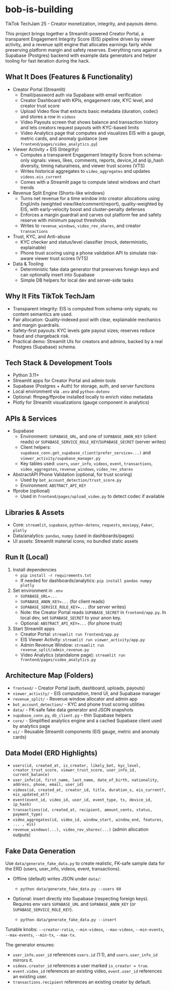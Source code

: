 # bob-is-building

TikTok TechJam 25 - Creator monetization, integrity, and payouts demo.

This project brings together a Streamlit-powered Creator Portal, a transparent Engagement Integrity Score (EIS) pipeline driven by viewer activity, and a revenue split engine that allocates earnings fairly while preserving platform margin and safety reserves. Everything runs against a Supabase (Postgres) backend with example data generators and helper tooling for fast iteration during the hack.

## What It Does (Features & Functionality)

- Creator Portal (Streamlit)
  - Email/password auth via Supabase with email verification
  - Creator Dashboard with KPIs, engagement rate, KYC level, and creator trust score
  - Upload Video flow that extracts basic metadata (duration, codec) and stores a row in `videos`
  - Video Payouts screen that shows balance and transaction history and lets creators request payouts with KYC-based limits
  - Video Analytics page that computes and visualizes EIS with a gauge, metric cards, and anomaly guidance (see `frontend/pages/video_analytics.py`)
- Viewer Activity + EIS (Integrity)
  - Computes a transparent Engagement Integrity Score from schema-only signals: views, likes, comments, reports, device_id and ip_hash diversity, timing naturalness, and viewer trust scores (VTS)
  - Writes historical aggregates to `video_aggregates` and updates `videos.eis_current`
  - Comes with a Streamlit page to compute latest windows and chart trends
- Revenue Split Engine (Shorts-like windows)
  - Turns net revenue for a time window into creator allocations using EngUnits (weighted view/like/comment/report), quality-weighted by EIS, with early-velocity boost and cluster-penalty defenses
  - Enforces a margin guardrail and carves out platform fee and safety reserve with minimum payout thresholds
  - Writes to `revenue_windows`, `video_rev_shares`, and creator `transactions`
- Trust, KYC, and Anti-abuse
  - KYC checker and status/level classifier (mock, deterministic, explainable)
  - Phone trust scoring using a phone validation API to simulate risk-aware viewer trust scores (VTS)
- Data & Tooling
  - Deterministic fake data generator that preserves foreign keys and can optionally insert into Supabase
  - Simple DB helpers for local dev and server-side tasks

## Why It Fits TikTok TechJam

- Transparent integrity: EIS is computed from schema-only signals; no content semantics are used.
- Fair allocation: Quality-indexed pool with clear, explainable mechanics and margin guardrails.
- Safety-first payouts: KYC levels gate payout sizes; reserves reduce fraud and chargeback risk.
- Practical demo: Streamlit UIs for creators and admins, backed by a real Postgres (Supabase) schema.

## Tech Stack & Development Tools

- Python 3.11+
- Streamlit apps for Creator Portal and admin tools
- Supabase (Postgres + Auth) for storage, auth, and server functions
- Local environment via `.env` and `python-dotenv`
- Optional: ffmpeg/ffprobe installed locally to enrich video metadata
- Plotly for Streamlit visualizations (gauge component in analytics)

## APIs & Services

- Supabase
  - Environment: `SUPABASE_URL`, and one of `SUPABASE_ANON_KEY` (client reads) or `SUPABASE_SERVICE_ROLE_KEY`/`SUPABASE_SECRET` (server writes)
  - Client helpers: `supabase_conn.get_supabase_client(prefer_service=...)` and `viewer_activity/supabase_manager.py`
  - Key tables used: `users`, `user_info`, `videos`, `event`, `transactions`, `video_aggregates`, `revenue_windows`, `video_rev_shares`
- AbstractAPI Phone Validation (optional, for trust scoring)
  - Used by `bot_account_detection/trust_score.py`
  - Environment: `ABSTRACT_API_KEY`
- ffprobe (optional)
  - Used in `frontend/pages/upload_video.py` to detect codec if available

## Libraries & Assets

- Core: `streamlit`, `supabase`, `python-dotenv`, `requests`, `moviepy`, `Faker`, `plotly`
- Data/analytics: `pandas`, `numpy` (used in dashboards/pages)
- UI assets: Streamlit material icons; no bundled static assets

## Run It (Local)

1) Install dependencies
   - `pip install -r requirements.txt`
   - If needed for dashboards/analytics: `pip install pandas numpy plotly`
2) Set environment in `.env`
   - `SUPABASE_URL=...`
   - `SUPABASE_ANON_KEY=...` (for client reads)
   - `SUPABASE_SERVICE_ROLE_KEY=...` (for server writes)
   - Note: the Creator Portal reads `SUPABASE_SECRET` in `frontend/app.py`. In local dev, set `SUPABASE_SECRET` to your anon key.
   - Optional: `ABSTRACT_API_KEY=...` (for phone trust)
3) Start Streamlit apps
   - Creator Portal: `streamlit run frontend/app.py`
   - EIS Viewer Activity: `streamlit run viewer_activity/app.py`
   - Admin Revenue Window: `streamlit run revenue_split/admin_revenue.py`
   - Video Analytics (standalone page): `streamlit run frontend/pages/video_analytics.py`

## Architecture Map (Folders)

- `frontend/` - Creator Portal (auth, dashboard, uploads, payouts)
- `viewer_activity/` - EIS computation, trend UI, and Supabase manager
- `revenue_split/` - Revenue window allocator and admin app
- `bot_account_detection/` - KYC and phone trust scoring utilities
- `data/` - FK-safe fake data generator and JSON snapshots
- `supabase_conn.py`, `db_client.py` - thin Supabase helpers
 - `core/` - Simplified analytics engine and a cached Supabase client used by analytics page
 - `ui/` - Reusable Streamlit components (EIS gauge, metric and anomaly cards)

## Data Model (ERD Highlights)

- `users(id, created_at, is_creator, likely_bot, kyc_level, creator_trust_score, viewer_trust_score, user_info_id, current_balance)`
- `user_info(id, first_name, last_name, date_of_birth, nationality, address, phone, email, user_id)`
- `videos(id, created_at, creator_id, title, duration_s, eis_current?, eis_updated_at?)`
- `event(event_id, video_id, user_id, event_type, ts, device_id, ip_hash)`
- `transactions(id, created_at, recipient, amount_cents, status, payment_type)`
- `video_aggregates(id, video_id, window_start, window_end, features, ... , eis)`
- `revenue_windows(...), video_rev_shares(...)` (admin allocation outputs)

## Fake Data Generation

Use `data/generate_fake_data.py` to create realistic, FK-safe sample data for the ERD (users, user_info, videos, event, transactions).

- Offline (default) writes JSON under `data/`:
  - `python data/generate_fake_data.py --users 60`

- Optional: insert directly into Supabase (respecting foreign keys). Requires env vars `SUPABASE_URL` and `SUPABASE_ANON_KEY` (or `SUPABASE_SERVICE_ROLE_KEY`).
  - `python data/generate_fake_data.py --insert`

Tunable knobs:
`--creator-ratio`, `--min-videos`, `--max-videos`, `--min-events`, `--max-events`, `--min-tx`, `--max-tx`.

The generator ensures:
- `user_info.user_id` references `users.id` (1:1), and `users.user_info_id` mirrors it.
- `videos.creator_id` references a user marked `is_creator = true`.
- `event.video_id` references an existing video, `event.user_id` references an existing user.
- `transactions.recipient` references an existing creator by default.